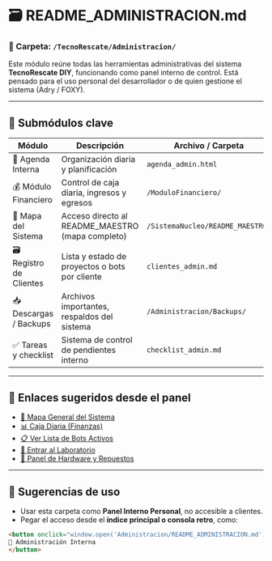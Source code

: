 # 🗃️ README_ADMINISTRACION.md

### 📁 Carpeta: `/TecnoRescate/Administracion/`

Este módulo reúne todas las herramientas administrativas del sistema **TecnoRescate DIY**, funcionando como panel interno de control. Está pensado para el uso personal del desarrollador o de quien gestione el sistema (Adry / FOXY).

---

## 🧾 Submódulos clave

| Módulo                | Descripción                                             | Archivo / Carpeta                |
|-----------------------|---------------------------------------------------------|----------------------------------|
| 📆 Agenda Interna     | Organización diaria y planificación                     | `agenda_admin.html`              |
| 💰 Módulo Financiero  | Control de caja diaria, ingresos y egresos              | `/ModuloFinanciero/`             |
| 🧠 Mapa del Sistema    | Acceso directo al README_MAESTRO (mapa completo)        | `/SistemaNucleo/README_MAESTRO*` |
| 🗃️ Registro de Clientes | Lista y estado de proyectos o bots por cliente         | `clientes_admin.md`              |
| 📥 Descargas / Backups | Archivos importantes, respaldos del sistema             | `/Administracion/Backups/`       |
| ✅ Tareas y checklist  | Sistema de control de pendientes interno                | `checklist_admin.md`             |

---

## 🧩 Enlaces sugeridos desde el panel

- [📘 Mapa General del Sistema](../SistemaNucleo/README_MAESTRO_TecnoRescate.md)
- [📊 Caja Diaria (Finanzas)](../ModuloFinanciero/caja_diaria.html)
- [📋 Ver Lista de Bots Activos](../BotsActivos/)
- [🧪 Entrar al Laboratorio](../Laboratorio/)
- [🧰 Panel de Hardware y Repuestos](../Repuestos/)

---

## 🧠 Sugerencias de uso

- Usar esta carpeta como **Panel Interno Personal**, no accesible a clientes.
- Pegar el acceso desde el **índice principal o consola retro**, como:
```html
<button onclick="window.open('Administracion/README_ADMINISTRACION.md')">
📁 Administración Interna
</button>
